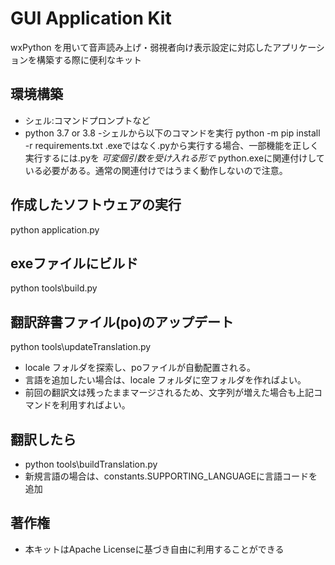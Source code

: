 # GUI Application Kit

wxPython を用いて音声読み上げ・弱視者向け表示設定に対応したアプリケーションを構築する際に便利なキット


## 環境構築
- シェル:コマンドプロンプトなど
- python 3.7 or 3.8
-シェルから以下のコマンドを実行
	python -m pip install -r requirements.txt
.exeではなく.pyから実行する場合、一部機能を正しく実行するには.pyを *可変個引数を受け入れる形で* python.exeに関連付けしている必要がある。通常の関連付けではうまく動作しないので注意。

## 作成したソフトウェアの実行
python application.py  

## exeファイルにビルド
python tools\build.py

## 翻訳辞書ファイル(po)のアップデート
python tools\updateTranslation.py  
- locale フォルダを探索し、poファイルが自動配置される。
- 言語を追加したい場合は、locale フォルダに空フォルダを作ればよい。
- 前回の翻訳文は残ったままマージされるため、文字列が増えた場合も上記コマンドを利用すればよい。

## 翻訳したら  
- python tools\buildTranslation.py
- 新規言語の場合は、constants.SUPPORTING_LANGUAGEに言語コードを追加

## 著作権
- 本キットはApache Licenseに基づき自由に利用することができる
